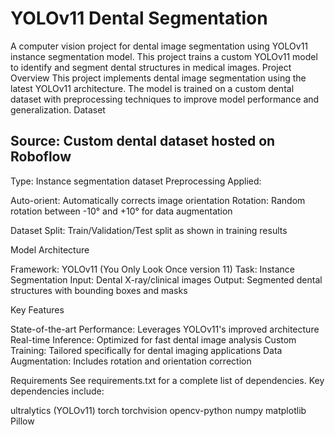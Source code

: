 # YOLOv11 Dental Segmentation
A computer vision project for dental image segmentation using YOLOv11 instance segmentation model. This project trains a custom YOLOv11 model to identify and segment dental structures in medical images.
Project Overview
This project implements dental image segmentation using the latest YOLOv11 architecture. The model is trained on a custom dental dataset with preprocessing techniques to improve model performance and generalization.
Dataset

## Source: Custom dental dataset hosted on Roboflow
Type: Instance segmentation dataset
Preprocessing Applied:

Auto-orient: Automatically corrects image orientation
Rotation: Random rotation between -10° and +10° for data augmentation


Dataset Split: Train/Validation/Test split as shown in training results

Model Architecture

Framework: YOLOv11 (You Only Look Once version 11)
Task: Instance Segmentation
Input: Dental X-ray/clinical images
Output: Segmented dental structures with bounding boxes and masks

Key Features

State-of-the-art Performance: Leverages YOLOv11's improved architecture
Real-time Inference: Optimized for fast dental image analysis
Custom Training: Tailored specifically for dental imaging applications
Data Augmentation: Includes rotation and orientation correction

Requirements
See requirements.txt for a complete list of dependencies.
Key dependencies include:

ultralytics (YOLOv11)
torch
torchvision
opencv-python
numpy
matplotlib
Pillow
